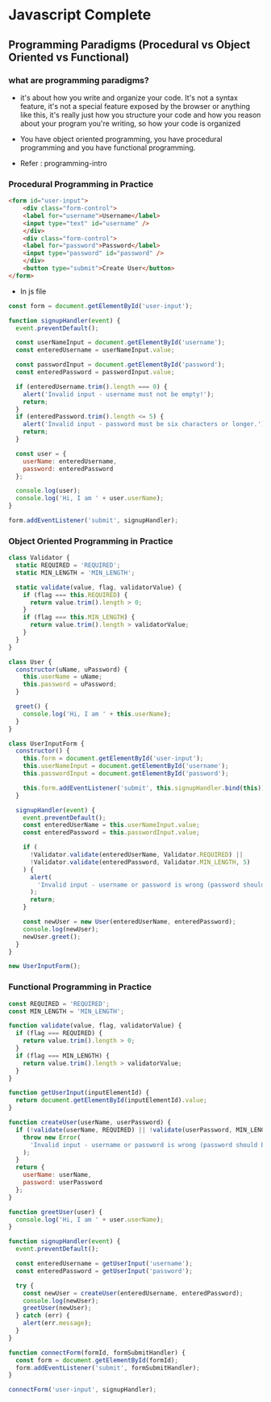 # Javascript Complete

## Programming Paradigms (Procedural vs Object Oriented vs Functional)

### what are programming paradigms?

* it's about how you write and organize your code. It's not a syntax feature, it's not a special feature exposed by the browser or anything like this, it's really just how you structure your code and how you reason about your program you're writing, so how your code is organized 

* You have object oriented programming, you have procedural programming and you have functional programming.

* Refer : programming-intro

###  Procedural Programming in Practice

```html
<form id="user-input">
    <div class="form-control">
    <label for="username">Username</label>
    <input type="text" id="username" />
    </div>
    <div class="form-control">
    <label for="password">Password</label>
    <input type="password" id="password" />
    </div>
    <button type="submit">Create User</button>
</form>
```
* In js file

```js
const form = document.getElementById('user-input');

function signupHandler(event) {
  event.preventDefault();

  const userNameInput = document.getElementById('username');
  const enteredUsername = userNameInput.value;

  const passwordInput = document.getElementById('password');
  const enteredPassword = passwordInput.value;

  if (enteredUsername.trim().length === 0) {
    alert('Invalid input - username must not be empty!');
    return;
  }
  if (enteredPassword.trim().length <= 5) {
    alert('Invalid input - password must be six characters or longer.');
    return;
  }

  const user = {
    userName: enteredUsername,
    password: enteredPassword
  };

  console.log(user);
  console.log('Hi, I am ' + user.userName);
}

form.addEventListener('submit', signupHandler);

```
### Object Oriented Programming in Practice

```js
class Validator {
  static REQUIRED = 'REQUIRED';
  static MIN_LENGTH = 'MIN_LENGTH';

  static validate(value, flag, validatorValue) {
    if (flag === this.REQUIRED) {
      return value.trim().length > 0;
    }
    if (flag === this.MIN_LENGTH) {
      return value.trim().length > validatorValue;
    }
  }
}

class User {
  constructor(uName, uPassword) {
    this.userName = uName;
    this.password = uPassword;
  }

  greet() {
    console.log('Hi, I am ' + this.userName);
  }
}

class UserInputForm {
  constructor() {
    this.form = document.getElementById('user-input');
    this.userNameInput = document.getElementById('username');
    this.passwordInput = document.getElementById('password');

    this.form.addEventListener('submit', this.signupHandler.bind(this)); //this keyword binds the exactly same as userNameInput and passwordInput
  }

  signupHandler(event) {
    event.preventDefault();
    const enteredUserName = this.userNameInput.value;
    const enteredPassword = this.passwordInput.value;

    if (
      !Validator.validate(enteredUserName, Validator.REQUIRED) ||
      !Validator.validate(enteredPassword, Validator.MIN_LENGTH, 5)
    ) {
      alert(
        'Invalid input - username or password is wrong (password should be at least six characters).'
      );
      return;
    }

    const newUser = new User(enteredUserName, enteredPassword);
    console.log(newUser);
    newUser.greet();
  }
}

new UserInputForm();
```

### Functional Programming in Practice

```js
const REQUIRED = 'REQUIRED';
const MIN_LENGTH = 'MIN_LENGTH';

function validate(value, flag, validatorValue) {
  if (flag === REQUIRED) {
    return value.trim().length > 0;
  }
  if (flag === MIN_LENGTH) {
    return value.trim().length > validatorValue;
  }
}

function getUserInput(inputElementId) {
  return document.getElementById(inputElementId).value;
}

function createUser(userName, userPassword) {
  if (!validate(userName, REQUIRED) || !validate(userPassword, MIN_LENGTH, 5)) {
    throw new Error(
      'Invalid input - username or password is wrong (password should be at least six characters).'
    );
  }
  return {
    userName: userName,
    password: userPassword
  };
}

function greetUser(user) {
  console.log('Hi, I am ' + user.userName);
}

function signupHandler(event) {
  event.preventDefault();

  const enteredUsername = getUserInput('username');
  const enteredPassword = getUserInput('password');

  try {
    const newUser = createUser(enteredUsername, enteredPassword);
    console.log(newUser);
    greetUser(newUser);
  } catch (err) {
    alert(err.message);
  }
}

function connectForm(formId, formSubmitHandler) {
  const form = document.getElementById(formId);
  form.addEventListener('submit', formSubmitHandler);
}

connectForm('user-input', signupHandler);
```